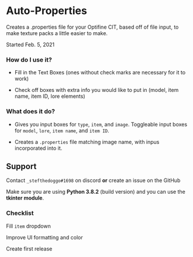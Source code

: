 # Auto-Properties
Creates a .properties file for your Optifine CIT, based off of file input, to make texture packs a little easier to make.

Started Feb. 5, 2021
### How do I use it?
- Fill in the Text Boxes (ones without check marks are necessary for it to work)

- Check off boxes with extra info you would like to put in (model, item name, item ID, lore elements)

### What does it do?
- Gives you input boxes for `type`, `item`, and `image`. Toggleable input boxes for `model`, `lore`, `item name`, and `item ID`.

- Creates a `.properties` file matching image name, with inpus incorporated into it.

## Support
Contact `_stefthedoggo#1698` on discord **or** create an issue on the GitHub

Make sure you are using **Python 3.8.2** (build version) and you can use the **tkinter module**.


### Checklist
Fill `item` dropdown

Improve UI formatting and color

Create first release
